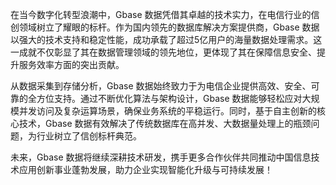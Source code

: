 在当今数字化转型浪潮中，Gbase 数据凭借其卓越的技术实力，在电信行业的信创领域树立了耀眼的标杆。作为国内领先的数据库解决方案提供商，Gbase 数据以强大的技术支持和稳定性能，成功承载了超过5亿用户的海量数据处理需求。这一成就不仅彰显了其在数据管理领域的领先地位，更体现了其在保障信息安全、提升服务效率方面的突出贡献。

从数据采集到存储分析，Gbase 数据始终致力于为电信企业提供高效、安全、可靠的全方位支持。通过不断优化算法与架构设计，Gbase 数据能够轻松应对大规模并发访问及复杂运算场景，确保业务系统的平稳运行。同时，基于自主创新的核心技术，Gbase 数据有效解决了传统数据库在高并发、大数据量处理上的瓶颈问题，为行业树立了信创标杆典范。

未来，Gbase 数据将继续深耕技术研发，携手更多合作伙伴共同推动中国信息技术应用创新事业蓬勃发展，助力企业实现智能化升级与可持续发展！